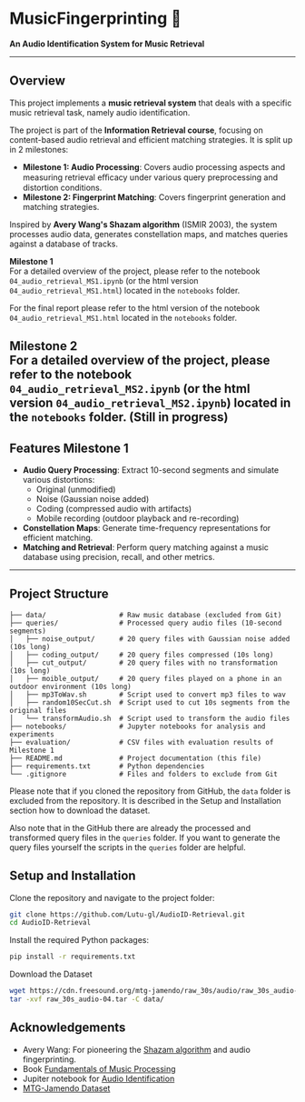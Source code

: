 # MusicFingerprinting 🎵  
**An Audio Identification System for Music Retrieval**  

---

## **Overview**  
This project implements a **music retrieval system** that deals with a specific music retrieval task, namely audio identification.

The project is part of the **Information Retrieval course**, focusing on content-based audio retrieval and efficient matching strategies. 
It is split up in 2 milestones:
- **Milestone 1: Audio Processing**: Covers audio processing aspects and measuring retrieval eﬃcacy under
various query preprocessing and distortion conditions.
- **Milestone 2: Fingerprint Matching**: Covers fingerprint generation and matching strategies. 

Inspired by **Avery Wang's Shazam algorithm** (ISMIR 2003), the system processes audio data, generates constellation maps, and matches queries against a database of tracks.

**Milestone 1**\
For a detailed overview of the project, please refer to the notebook `04_audio_retrieval_MS1.ipynb` (or the html version `04_audio_retrieval_MS1.html`) located in the `notebooks` folder.

For the final report please refer to the html version of the notebook `04_audio_retrieval_MS1.html` located in the `notebooks` folder.

**Milestone 2**\
For a detailed overview of the project, please refer to the notebook `04_audio_retrieval_MS2.ipynb` (or the html version `04_audio_retrieval_MS2.ipynb`) located in the `notebooks` folder.
(Still in progress)
---

## **Features Milestone 1**  
- **Audio Query Processing**: Extract 10-second segments and simulate various distortions:
  - Original (unmodified)
  - Noise (Gaussian noise added)
  - Coding (compressed audio with artifacts)
  - Mobile recording (outdoor playback and re-recording)  
- **Constellation Maps**: Generate time-frequency representations for efficient matching.  
- **Matching and Retrieval**: Perform query matching against a music database using precision, recall, and other metrics.  

---

## **Project Structure**  

```plaintext
├── data/                  # Raw music database (excluded from Git)
├── queries/               # Processed query audio files (10-second segments)
│   ├── noise_output/      # 20 query files with Gaussian noise added (10s long)
│   ├── coding_output/     # 20 query files compressed (10s long)
│   ├── cut_output/        # 20 query files with no transformation (10s long)
│   ├── moible_output/     # 20 query files played on a phone in an outdoor environment (10s long)
│   ├── mp3ToWav.sh        # Script used to convert mp3 files to wav
│   ├── random10SecCut.sh  # Script used to cut 10s segments from the original files
│   └── transformAudio.sh  # Script used to transform the audio files
├── notebooks/             # Jupyter notebooks for analysis and experiments
├── evaluation/            # CSV files with evaluation results of Milestone 1
├── README.md              # Project documentation (this file)
├── requirements.txt       # Python dependencies
└── .gitignore             # Files and folders to exclude from Git

```
Please note that if you cloned the repository from GitHub, the `data` folder is excluded from the repository. 
It is described in the Setup and Installation section how to download the dataset.

Also note that in the GitHub there are already the processed and transformed query files in the `queries` folder.
If you want to generate the query files yourself the scripts in the `queries` folder are helpful.

## **Setup and Installation**
Clone the repository and navigate to the project folder:
```bash
git clone https://github.com/Lutu-gl/AudioID-Retrieval.git
cd AudioID-Retrieval
```
Install the required Python packages:
```bash
pip install -r requirements.txt
```
Download the Dataset
```bash
wget https://cdn.freesound.org/mtg-jamendo/raw_30s/audio/raw_30s_audio-04.tar
tar -xvf raw_30s_audio-04.tar -C data/
```

## **Acknowledgements**
- Avery Wang: For pioneering the [Shazam algorithm](https://www.ee.columbia.edu/~dpwe/papers/Wang03-shazam.pdf) and audio fingerprinting.
- Book [Fundamentals of Music Processing](https://link.springer.com/book/10.1007/978-3-030-69808-9)
- Jupiter notebook for [Audio Identification](https://www.audiolabs-erlangen.de/resources/MIR/FMP/C7/C7S1_AudioIdentification.ipynb)
- [MTG-Jamendo Dataset](https://mtg.github.io/mtg-jamendo-dataset/)